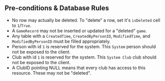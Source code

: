 ## Pre-conditions & Database Rules

- No row may actually be deleted. To "delete" a row, set it's `isDeleted` cell to `1`/`True`.
- A `GameRecord` may not be inserted or updated for a "deleted" `game`.
- Any table with a `CreatedTime`, `CreatedByPersonID`, `ModifiedTime`, and `ModifiedByPersonID` must be filled appropriately.
- Person with id `1` is reserved for the system. This `System` person should not be exposed to the client.
- Club with id `1` is reserved for the system. This `System Club` club should not be exposed to the client.
- A ClubID pointing NULL means that every club has access to this resource. These may not be "deleted".